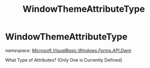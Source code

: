 ﻿---
title: WindowThemeAttributeType
---

# WindowThemeAttributeType
_namespace: [Microsoft.VisualBasic.Windows.Forms.API.Dwm](N-Microsoft.VisualBasic.Windows.Forms.API.Dwm.html)_

What Type of Attributes? (Only One is Currently Defined)




